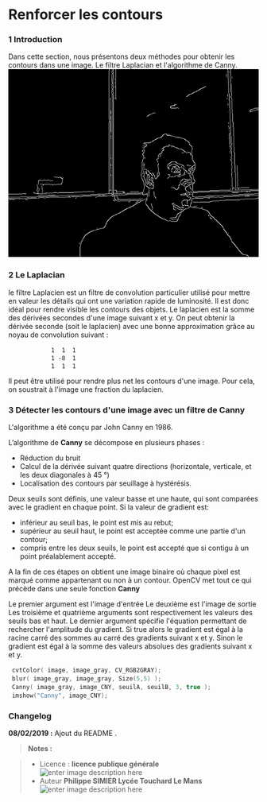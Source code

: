 ﻿Renforcer les contours
===================

### 1 Introduction
Dans cette section, nous présentons deux méthodes  pour obtenir les contours dans une image. Le filtre Laplacian et l'algorithme de Canny.
![Canny detection des contours](/04_RenforcementContours/Canny_screenshot_06.02.2019.png)

### 2 Le Laplacian

le filtre Laplacien est un filtre de convolution particulier utilisé pour mettre en valeur les détails  qui ont une variation rapide de luminosité. Il est donc idéal pour rendre visible les contours des objets.
Le laplacien est la somme des dérivées secondes d'une image suivant x et y.  On peut obtenir la dérivée seconde (soit le laplacien) avec une bonne approximation grâce au noyau de   convolution suivant :

                1  1  1
                1 -8  1
                1  1  1

Il peut être utilisé pour rendre plus net les contours d'une image. Pour cela, on soustrait à l'image une fraction du laplacien.



### 3 Détecter les contours d'une image avec un filtre de Canny

L'algorithme a été conçu par John Canny en 1986.    

L’algorithme de **Canny** se décompose en plusieurs phases :

 - Réduction du bruit 
 - Calcul de la dérivée suivant quatre directions (horizontale, verticale, et les deux diagonales à 45 °)
 - Localisation des contours par seuillage à hystérésis. 

Deux seuils sont définis, une valeur basse et une haute, qui sont comparées avec le gradient en chaque point. Si la valeur de gradient est: 

 - inférieur au seuil bas, le point est mis au rebut;
 - supérieur au seuil haut, le point est acceptée comme une partie d'un
   contour;
 - compris entre les deux seuils, le point est accepté que si contigu à
   un point préalablement accepté.
   
A la fin de ces étapes on obtient une image binaire où chaque pixel est marqué comme appartenant ou non à un contour.
OpenCV met tout ce qui précède dans une seule fonction **Canny**

Le premier argument est l'image d'entrée
Le deuxième est l'image de sortie
Les troisième et quatrième arguments sont respectivement les valeurs des seuils bas et haut.
Le dernier argument spécifie l'équation permettant de rechercher l'amplitude du gradient. Si true alors le gradient est égal à la racine carré des sommes au carré des gradients suivant x et y. Sinon le gradient est égal à la somme des valeurs absolues des gradients suivant x et y.

```cpp
 cvtColor( image, image_gray, CV_RGB2GRAY);
 blur( image_gray, image_gray, Size(5,5) );
 Canny( image_gray, image_CNY, seuilA, seuilB, 3, true );
 imshow("Canny", image_CNY);
```

### Changelog

 **08/02/2019 :** Ajout du README . 
 
 
> **Notes :**


> - Licence : **licence publique générale** ![enter image description here](https://img.shields.io/badge/licence-GPL-green.svg)
> - Auteur **Philippe SIMIER Lycée Touchard Le Mans**
>  ![enter image description here](https://img.shields.io/badge/built-passing-green.svg)
<!-- TOOLBOX 

Génération des badges : https://shields.io/
Génération de ce fichier : https://stackedit.io/editor#
https://docplayer.fr/15188945-Le-traitement-d-images-avec-opencv.html

